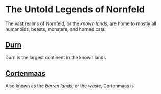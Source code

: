 # The Untold Legends of Nornfeld
The vast realms of [Nornfeld](), or the *known lands*, are home to mostly all humanoids, beasts, monsters, and horned cats.


## [Durn](lore/durn.md#durn)
Durn is the largest continent in the known lands


## [Cortenmaas](lore/cortenmaas.md#cortenmaas)
Also known as the *barren lands*, or the *waste*, Cortenmaas is
